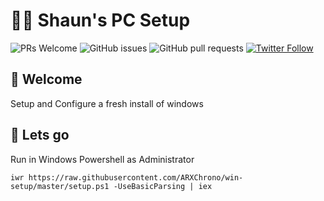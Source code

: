 # 👨‍💻 Shaun's PC Setup

![PRs Welcome](https://img.shields.io/badge/PRs-welcome-brightgreen.svg) ![GitHub issues](https://img.shields.io/github/issues-raw/arxchrono/win-setup.svg) ![GitHub pull requests](https://img.shields.io/github/issues-pr/arxchrono/win-setup.svg) [![Twitter Follow](https://img.shields.io/twitter/follow/devshaun.svg?style=social)](https://twitter.com/devshaun)


## 👋 Welcome

Setup and Configure a fresh install of windows

## 🚀 Lets go

Run in Windows Powershell as Administrator

```
iwr https://raw.githubusercontent.com/ARXChrono/win-setup/master/setup.ps1 -UseBasicParsing | iex
```